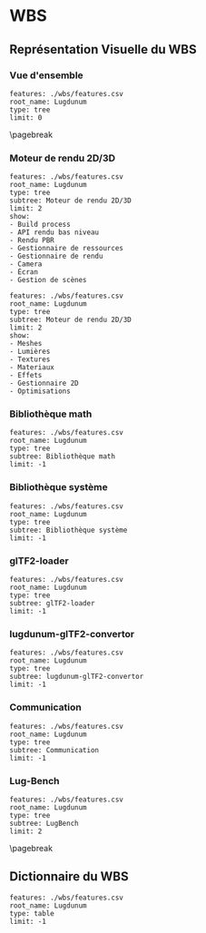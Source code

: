 # WBS

## Représentation Visuelle du WBS

### Vue d'ensemble

```wbs
features: ./wbs/features.csv
root_name: Lugdunum
type: tree
limit: 0
```

\pagebreak

### Moteur de rendu 2D/3D 

```wbs
features: ./wbs/features.csv
root_name: Lugdunum
type: tree
subtree: Moteur de rendu 2D/3D
limit: 2
show:
- Build process
- API rendu bas niveau
- Rendu PBR
- Gestionnaire de ressources
- Gestionnaire de rendu
- Camera
- Écran
- Gestion de scènes
```

```wbs
features: ./wbs/features.csv
root_name: Lugdunum
type: tree
subtree: Moteur de rendu 2D/3D
limit: 2
show:
- Meshes
- Lumières
- Textures
- Materiaux
- Effets
- Gestionnaire 2D
- Optimisations
```

### Bibliothèque math

```wbs
features: ./wbs/features.csv
root_name: Lugdunum
type: tree
subtree: Bibliothèque math
limit: -1
```

### Bibliothèque système

```wbs
features: ./wbs/features.csv
root_name: Lugdunum
type: tree
subtree: Bibliothèque système
limit: -1
```

### glTF2-loader

```wbs
features: ./wbs/features.csv
root_name: Lugdunum
type: tree
subtree: glTF2-loader
limit: -1
```

### lugdunum-glTF2-convertor

```wbs
features: ./wbs/features.csv
root_name: Lugdunum
type: tree
subtree: lugdunum-glTF2-convertor
limit: -1
```

### Communication

```wbs
features: ./wbs/features.csv
root_name: Lugdunum
type: tree
subtree: Communication
limit: -1
```

### Lug-Bench

```wbs
features: ./wbs/features.csv
root_name: Lugdunum
type: tree
subtree: LugBench
limit: 2
```

\pagebreak

## Dictionnaire du WBS

```wbs
features: ./wbs/features.csv
root_name: Lugdunum
type: table
limit: -1
```

